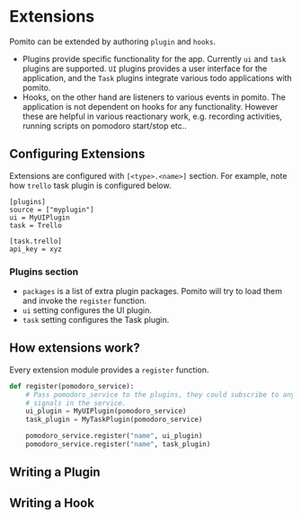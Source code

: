 # Extensions

Pomito can be extended by authoring `plugin` and `hooks`.
* Plugins provide specific functionality for the app. Currently `ui` and `task`
  plugins are supported. `UI` plugins provides a user interface for the
  application, and the `Task` plugins integrate various todo applications with
  pomito.
* Hooks, on the other hand are listeners to various events in pomito. The
  application is not dependent on hooks for any functionality. However these are
  helpful in various reactionary work, e.g. recording activities, running
  scripts on pomodoro start/stop etc..

## Configuring Extensions

Extensions are configured with `[<type>.<name>]` section. For example, note how
`trello` task plugin is configured below.

```
[plugins]
source = ["myplugin"]
ui = MyUIPlugin
task = Trello

[task.trello]
api_key = xyz
```

### Plugins section
* `packages` is a list of extra plugin packages. Pomito will try to load them
  and invoke the `register` function.
* `ui` setting configures the UI plugin.
* `task` setting configures the Task plugin.

## How extensions work?

Every extension module provides a `register` function.

```python
def register(pomodoro_service):
    # Pass pomodoro_service to the plugins, they could subscribe to any
    # signals in the service.
    ui_plugin = MyUIPlugin(pomodoro_service)
    task_plugin = MyTaskPlugin(pomodoro_service)

    pomodoro_service.register("name", ui_plugin)
    pomodoro_service.register("name", task_plugin)
```

## Writing a Plugin

## Writing a Hook
